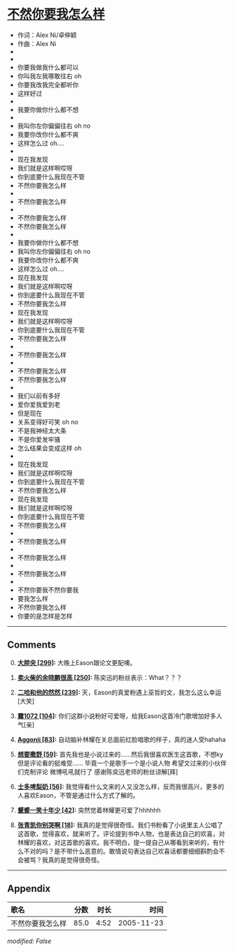 # [不然你要我怎么样](https://music.163.com/song?id=66144)

* 作词：Alex Ni/卓伸颖
* 作曲：Alex Ni
*
*
* 你要我做我什么都可以
* 你叫我左我哪敢往右 oh
* 你要我改我完全都听你
* 这样好过
* 
* 我要你做你什么都不想
* 
* 我叫你左你偏偏往右 oh no
* 我要你改你什么都不爽
* 这样怎么过 oh....
* 
* 现在我发现
* 我们就是这样啊哎呀
* 你到底要什么我现在不管
* 不然你要我怎么样
* 
* 不然你要我怎么样
* 
* 不然你要我怎么样
* 不然你要我怎么样
* 
* 我要你做你什么都不想
* 我叫你左你偏偏往右 oh no
* 我要你改你什么都不爽
* 这样怎么过 oh....
* 现在我发现
* 我们就是这样啊哎呀
* 你到底要什么我现在不管
* 不然你要我怎么样
* 现在我发现
* 我们就是这样啊哎呀
* 你到底要什么我现在不管
* 不然你要我怎么样
* 
* 不然你要我怎么样
* 
* 不然你要我怎么样
* 不然你要我怎么样
* 
* 我们以前有多好
* 爱你爱我爱到老
* 但是现在
* 关系变得好可笑 oh no
* 不是我神经太大条
* 不是你爱发牢骚
* 怎么结果会变成这样 oh
* 
* 现在我发现
* 我们就是这样啊哎呀
* 你到底要什么我现在不管
* 不然你要我怎么样
* 现在我发现
* 我们就是这样啊哎呀
* 你到底要什么我现在不管
* 不然你要我怎么样
* 
* 不然你要我怎么样
* 
* 不然你要我怎么样
* 
* 不然你要我怎么样
* 
* 不然你要我不然你要我
* 要我怎么样
* 不然你要我怎么样
* 你要的是怎样是怎样


---

## Comments
0. **[大胖央 \[299\]](https://music.163.com/#/user/home?id=60227921):** 大晚上Eason跟论文更配噢。

1. **[卖火柴的余晓鹏很高 \[250\]](https://music.163.com/#/user/home?id=295634645):** 陈奕迅的粉丝表示：What？？？

2. **[二哈和他的然然 \[239\]](https://music.163.com/#/user/home?id=1369004801):** 天，Eason的真爱粉遇上巫哲的文，我怎么这么幸运[大笑]

3. **[霧1072 \[104\]](https://music.163.com/#/user/home?id=253583957):** 你们这群小说粉好可爱呀，给我Eason这首冷门歌增加好多人气[亲]

4. **[Aggonii \[83\]](https://music.163.com/#/user/home?id=442461553):** 自动脑补林耀在关总面前红脸唱歌的样子，真的迷人受hahaha 

5. **[想要撒野 \[59\]](https://music.163.com/#/user/home?id=1432395007):** 首先我也是小说过来的……然后我很喜欢医生这首歌，不想ky但是评论看的挺难受…… 毕竟一个是歌手一个是小说人物 希望文过来的小伙伴们克制评论 微博吼吼就行了 感谢陈奕迅老师的粉丝谅解[拜]

6. **[士多啤梨奶 \[56\]](https://music.163.com/#/user/home?id=69935226):** 我觉得看什么文来的人又没怎么样，反而我很高兴，更多的人喜欢Eason，不管是通过什么方式了解的。

7. **[颦蹙一笑十年少 \[42\]](https://music.163.com/#/user/home?id=516010890):** 突然觉着林耀更可爱了hhhhhh

8. **[张青凯你别哭啊 \[18\]](https://music.163.com/#/user/home?id=395435065):** 我真的是觉得很奇怪。我们书粉看了小说里主人公唱了这首歌，觉得喜欢，就来听了。评论提到书中人物，也是表达自己的欢喜，对林耀的喜欢，对这首歌的喜欢。我不明白，提一提自己从哪看到来听的，有什么不对的吗？是不带什么恶意的。敢情说句表达自己欢喜话都要细细斟酌会不会被骂？我真的是觉得很奇怪。



---

## Appendix

|歌名|分数|时长|时间|
|:---|:---:|---:|---:|
|不然你要我怎么样|85.0|4:52|2005-11-23

*modified: False*